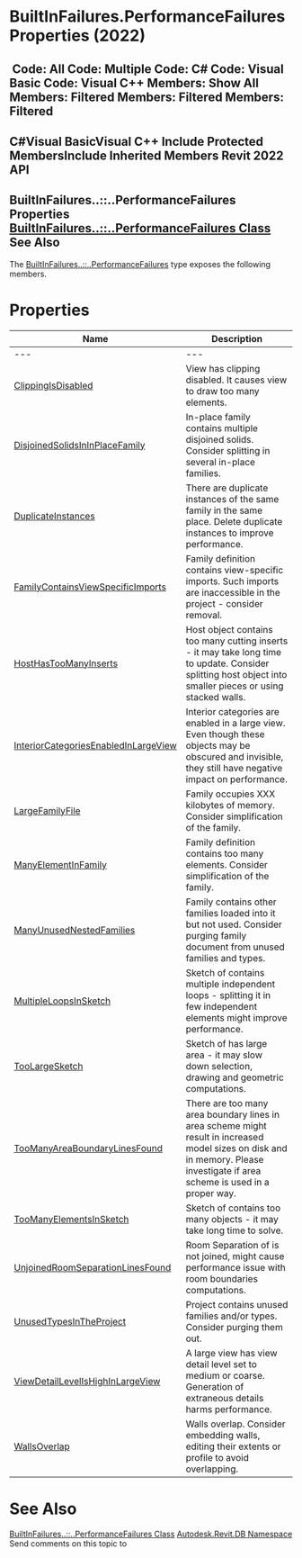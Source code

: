 # BuiltInFailures.PerformanceFailures Properties (2022)

﻿
 Code: All Code: Multiple Code: C# Code: Visual Basic Code: Visual C++  Members: Show All Members: Filtered Members: Filtered Members: Filtered   
---  
C#Visual BasicVisual C++
Include Protected MembersInclude Inherited Members
Revit 2022 API  
---  
BuiltInFailures..::..PerformanceFailures Properties  
[BuiltInFailures..::..PerformanceFailures Class](d008a572-b1aa-1e46-0c4e-f760c50776fd.md "BuiltInFailures.PerformanceFailures Class") See Also  
---  
The [BuiltInFailures..::..PerformanceFailures](d008a572-b1aa-1e46-0c4e-f760c50776fd.md "BuiltInFailures.PerformanceFailures Class") type exposes the following members.
# Properties
| Name | Description |
| --- | --- |
| --- | --- | --- |
| [ClippingIsDisabled](6c5f6778-bf8d-b66f-4683-934bd0f66fe7.md "ClippingIsDisabled Property") | View has clipping disabled. It causes view to draw too many elements. |
| [DisjoinedSolidsInInPlaceFamily](1b474262-8b56-a5f0-9ecb-ffe07afd8732.md "DisjoinedSolidsInInPlaceFamily Property") | In-place family contains multiple disjoined solids. Consider splitting in several in-place families. |
| [DuplicateInstances](4720819c-25b8-a25d-ee4e-530e043cb60f.md "DuplicateInstances Property") | There are duplicate instances of the same family in the same place. Delete duplicate instances to improve performance. |
| [FamilyContainsViewSpecificImports](f7a2ba82-9924-bb46-3f42-bed1ff81a21f.md "FamilyContainsViewSpecificImports Property") | Family definition contains view-specific imports. Such imports are inaccessible in the project - consider removal. |
| [HostHasTooManyInserts](d2097449-8e90-bab6-6070-16c491bde85c.md "HostHasTooManyInserts Property") | Host object contains too many cutting inserts - it may take long time to update. Consider splitting host object into smaller pieces or using stacked walls. |
| [InteriorCategoriesEnabledInLargeView](0c61e6e2-df5d-d232-6a33-bdd397a2dbaa.md "InteriorCategoriesEnabledInLargeView Property") | Interior categories are enabled in a large view. Even though these objects may be obscured and invisible, they still have negative impact on performance. |
| [LargeFamilyFile](e1c15eb8-63c3-7d9a-b917-7f72cf49523d.md "LargeFamilyFile Property") | Family occupies XXX kilobytes of memory. Consider simplification of the family. |
| [ManyElementInFamily](f3e4a8bc-a119-adc6-6011-5ca35736da66.md "ManyElementInFamily Property") | Family definition contains too many elements. Consider simplification of the family. |
| [ManyUnusedNestedFamilies](152d7d7a-b1e6-593b-76f0-30ff5de01895.md "ManyUnusedNestedFamilies Property") | Family contains other families loaded into it but not used. Consider purging family document from unused families and types. |
| [MultipleLoopsInSketch](e347f2de-272c-9ae1-f008-94e3842dd53c.md "MultipleLoopsInSketch Property") | Sketch of <element> contains multiple independent loops - splitting it in few independent elements might improve performance. |
| [TooLargeSketch](e4b7ae47-1123-19b0-a857-6d70fd995761.md "TooLargeSketch Property") | Sketch of <element> has large area - it may slow down selection, drawing and geometric computations. |
| [TooManyAreaBoundaryLinesFound](92bd9600-db50-0b61-8745-f8e371fb9afd.md "TooManyAreaBoundaryLinesFound Property") | There are too many area boundary lines in area scheme <element> might result in increased model sizes on disk and in memory. Please investigate if area scheme is used in a proper way. |
| [TooManyElementsInSketch](1c6d3046-c762-8656-1cd3-173f05c7a5af.md "TooManyElementsInSketch Property") | Sketch of <element> contains too many objects - it may take long time to solve. |
| [UnjoinedRoomSeparationLinesFound](f6225ba1-9429-72a3-1bde-d3c5b3e468e6.md "UnjoinedRoomSeparationLinesFound Property") | Room Separation of <element> is not joined, might cause performance issue with room boundaries computations. |
| [UnusedTypesInTheProject](1065d4e6-23fd-a48d-0a4d-eaa096ad1036.md "UnusedTypesInTheProject Property") | Project contains unused families and/or types. Consider purging them out. |
| [ViewDetailLevelIsHighInLargeView](80df7346-e018-338f-b41b-b5d95aebd53a.md "ViewDetailLevelIsHighInLargeView Property") | A large view has view detail level set to medium or coarse. Generation of extraneous details harms performance. |
| [WallsOverlap](8688de5f-6398-1ee2-adc2-9b7f8b7f1edc.md "WallsOverlap Property") | Walls overlap. Consider embedding walls, editing their extents or profile to avoid overlapping. |

# See Also
[BuiltInFailures..::..PerformanceFailures Class](d008a572-b1aa-1e46-0c4e-f760c50776fd.md "BuiltInFailures.PerformanceFailures Class")
[Autodesk.Revit.DB Namespace](87546ba7-461b-c646-cbb1-2cb8f5bff8b2.md "Autodesk.Revit.DB Namespace")
Send comments on this topic to 